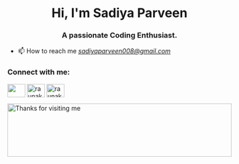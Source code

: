 <h1 align="center">Hi, I'm Sadiya Parveen</h1>
<h3 align="center">A passionate Coding Enthusiast.</h3>



- 📫 How to reach me *sadiyaparveen008@gmail.com*





<h3 align="left">Connect with me:</h3>
<p align="left">
<a href="https://www.linkedin.com/in/Sadiyaparveen786/" target="blank"><img align="center" src="https://raw.githubusercontent.com/rahuldkjain/github-profile-readme-generator/master/src/images/icons/Social/linked-in-alt.svg" alt="" height="30" width="40" /></a>
 <a href="https://instagram.com/u/sadiyaparveen786/" target="blank"><img align="center" src="https://raw.githubusercontent.com/rahuldkjain/github-profile-readme-generator/master/src/images/icons/Social/leet-code.svg" alt="raunak173" height="30" width="40" /></a>
<a href="https://leetcode.com/u/sadiya_26/" target="blank"><img align="center" src="https://raw.githubusercontent.com/rahuldkjain/github-profile-readme-generator/master/src/images/icons/Social/leet-code.svg" alt="raunak173" height="30" width="40" /></a>


 <img height="120" alt="Thanks for visiting me" width="100%" src="https://raw.githubusercontent.com/BrunnerLivio/brunnerlivio/master/images/marquee.svg" /> <br />

